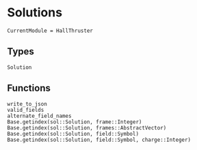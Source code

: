 # Solutions

```@meta
CurrentModule = HallThruster
```

## Types

```@docs
Solution
```

## Functions

```@docs
write_to_json
valid_fields
alternate_field_names
Base.getindex(sol::Solution, frame::Integer)
Base.getindex(sol::Solution, frames::AbstractVector)
Base.getindex(sol::Solution, field::Symbol)
Base.getindex(sol::Solution, field::Symbol, charge::Integer)
```
